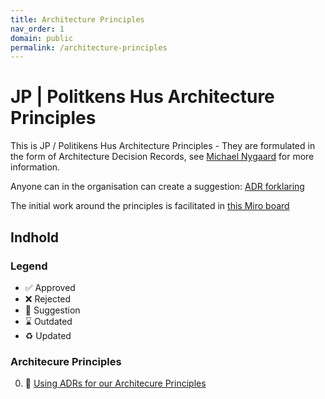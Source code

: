 ```yaml
---
title: Architecture Principles
nav_order: 1
domain: public
permalink: /architecture-principles
---
```


# JP | Politkens Hus Architecture Principles

This is JP / Politikens Hus Architecture Principles - They are formulated in the form of Architecture Decision Records, see [Michael Nygaard](https://www.cognitect.com/blog/2011/11/15/documenting-architecture-decisions) for more information.

Anyone can in the organisation can create a suggestion: [ADR forklaring](https://docs.idp.jppol.dk/adr)

The initial work around the principles is facilitated in [this Miro board](https://miro.com/app/board/uXjVJVSCHO0=/?share_link_id=683467306385)

## Indhold

### Legend

- ✅ Approved
- ❌ Rejected
- 🤔 Suggestion
- ⌛️ Outdated
- ♻️ Updated

### Architecure Principles

 0. 🤔  [Using ADRs for our Architecure Principles](architecture-principles/000-using-adrs-for-our-architecure-principles)
